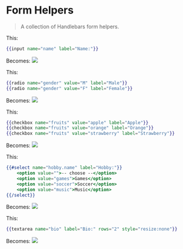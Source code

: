 # Form Helpers
> A collection of Handlebars form helpers.

This:
```handlebars
{{input name="name" label="Name:"}}
```
Becomes:
<img src="https://cloud.githubusercontent.com/assets/1017515/10640840/560c9f4a-77f5-11e5-8443-db11c7b45c9b.png"/>

This:
```handlebars
{{radio name="gender" value="M" label="Male"}}
{{radio name="gender" value="F" label="Female"}}
```
Becomes:
<img src="https://cloud.githubusercontent.com/assets/1017515/10640847/5a4618b6-77f5-11e5-9e39-9a77901fc841.png"/>

This:
```handlebars
{{checkbox name="fruits" value="apple" label="Apple"}}
{{checkbox name="fruits" value="orange" label="Orange"}}
{{checkbox name="fruits" value="strawberry" label="Strawberry"}}
```
Becomes:
<img src="https://cloud.githubusercontent.com/assets/1017515/10640850/5e0db92c-77f5-11e5-84a7-7fad392531ec.png"/>

This:
```handlebars
{{#select name="hobby.name" label="Hobby:"}}
    <option value="">-- choose --</option>
    <option value="games">Games</option>
    <option value="soccer">Soccer</option>
    <option value="music">Music</option>
{{/select}}
```
Becomes:
<img src="https://cloud.githubusercontent.com/assets/1017515/10640852/618aec1e-77f5-11e5-90b8-d2dac9853fb0.png"/>

This:
```handlebars
{{textarea name="bio" label="Bio:" rows="2" style="resize:none"}}
```
Becomes:
<img src="https://cloud.githubusercontent.com/assets/1017515/10640856/64b4eb42-77f5-11e5-8c36-8b66dd9535b7.png"/>
